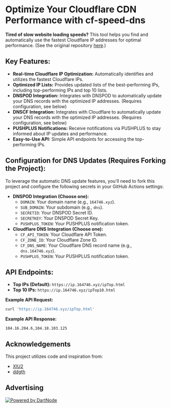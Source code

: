 # Optimize Your Cloudflare CDN Performance with cf-speed-dns

**Tired of slow website loading speeds?**  This tool helps you find and automatically use the fastest Cloudflare IP addresses for optimal performance.  (See the original repository [here](https://github.com/ZhiXuanWang/cf-speed-dns).)

## Key Features:

*   **Real-time Cloudflare IP Optimization:** Automatically identifies and utilizes the fastest Cloudflare IPs.
*   **Optimized IP Lists:**  Provides updated lists of the best-performing IPs, including top-performing IPs and top 10 lists.
*   **DNSPOD Integration:**  Integrates with DNSPOD to automatically update your DNS records with the optimized IP addresses. (Requires configuration, see below)
*   **DNSCF Integration:**  Integrates with Cloudflare to automatically update your DNS records with the optimized IP addresses. (Requires configuration, see below)
*   **PUSHPLUS Notifications:**  Receive notifications via PUSHPLUS to stay informed about IP updates and performance.
*   **Easy-to-Use API:** Simple API endpoints for accessing the top-performing IPs.

## Configuration for DNS Updates (Requires Forking the Project):

To leverage the automatic DNS update features, you'll need to fork this project and configure the following secrets in your GitHub Actions settings:

*   **DNSPOD Integration (Choose one):**
    *   `DOMAIN`: Your domain name (e.g., `164746.xyz`).
    *   `SUB_DOMAIN`: Your subdomain (e.g., `dns`).
    *   `SECRETID`: Your DNSPOD Secret ID.
    *   `SECRETKEY`: Your DNSPOD Secret Key.
    *   `PUSHPLUS_TOKEN`: Your PUSHPLUS notification token.
*   **Cloudflare DNS Integration (Choose one):**
    *   `CF_API_TOKEN`: Your Cloudflare API Token.
    *   `CF_ZONE_ID`: Your Cloudflare Zone ID.
    *   `CF_DNS_NAME`: Your Cloudflare DNS record name (e.g., `dns.164746.xyz`).
    *   `PUSHPLUS_TOKEN`: Your PUSHPLUS notification token.

## API Endpoints:

*   **Top IPs (Default):** `https://ip.164746.xyz/ipTop.html`
*   **Top 10 IPs:** `https://ip.164746.xyz/ipTop10.html`

**Example API Request:**

```bash
curl 'https://ip.164746.xyz/ipTop.html'
```

**Example API Response:**

```
104.16.204.6,104.18.103.125
```

## Acknowledgements

This project utilizes code and inspiration from:

*   [XIU2](https://github.com/XIU2/CloudflareSpeedTest)
*   [ddgth](https://github.com/ddgth/cf2dns)

## Advertising

[![Powered by DartNode](https://dartnode.com/branding/DN-Open-Source-sm.png)](https://dartnode.com "Powered by DartNode - Free VPS for Open Source")